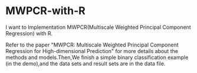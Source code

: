 # MWPCR-with-R

I want to Implementation MWPCR(Multiscale Weighted Principal Component Regression) with R.

Refer to the paper "MWPCR: Multiscale Weighted Principal Component Regression for High-dimensional Prediction" for more details about the methods and models.Then,We finish a
simple binary classification example (in the demo),and the data sets and result sets are in the data file. 
